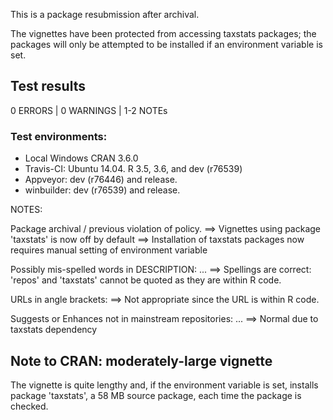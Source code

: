 This is a package resubmission after archival.

The vignettes have been protected from accessing taxstats packages; the packages
will only be attempted to be installed if an environment variable is set.

## Test results
0 ERRORS | 0 WARNINGS | 1-2 NOTEs

### Test environments:
* Local Windows CRAN 3.6.0
* Travis-CI: Ubuntu 14.04. R 3.5, 3.6, and dev (r76539)
* Appveyor: dev (r76446) and release.
* winbuilder: dev (r76539) and release.



NOTES:

Package archival / previous violation of policy.
  ==> Vignettes using package 'taxstats' is now off by default
  ==> Installation of taxstats packages now requires manual setting of 
      environment variable
  
Possibly mis-spelled words in DESCRIPTION: ...
  ==> Spellings are correct: 'repos' and 'taxstats' cannot be quoted as they are
      within R code.
  
URLs in angle brackets:
  ==> Not appropriate since the URL is within R code.

Suggests or Enhances not in mainstream repositories: ...
  ==> Normal due to taxstats dependency

## Note to CRAN: moderately-large vignette
The vignette is quite lengthy and, if the environment variable is set,
installs package 'taxstats', a 58 MB source package,
each time the package is checked. 


